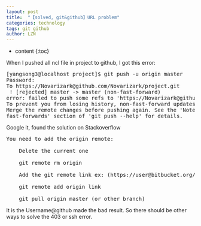 ```yaml
---
layout: post
title:  "【solved, git&github】URL problem" 
categories: technology
tags: git github
author: LZN
---
```


* content
{:toc}

When I pushed all ncl file in project to github, I got this error:
<pre>[yangsong3@localhost project]$ git push -u origin master
Password:
To https://Novarizark@github.com/Novarizark/project.git<span id="transmark" style="display: none; width: 0px; height: 0px;"></span>
 ! [rejected] master -&gt; master (non-fast-forward)
error: failed to push some refs to 'https://Novarizark@github.com/Novarizark/pro ject.git'
To prevent you from losing history, non-fast-forward updates were rejected
Merge the remote changes before pushing again. See the 'Note about
fast-forwards' section of 'git push --help' for details.</pre>
Google it, found the solution on Stackoverflow
<pre>You need to add the origin remote:

    Delete the current one

    git remote rm origin

    Add the git remote link ex: (https://user@bitbucket.org/test.git or https://github.com/user/test.git)

    git remote add origin link

    git pull origin master (or other branch)</pre>
It is the Username@github made the bad result. So there should be other ways to solve the 403 or ssh error.
